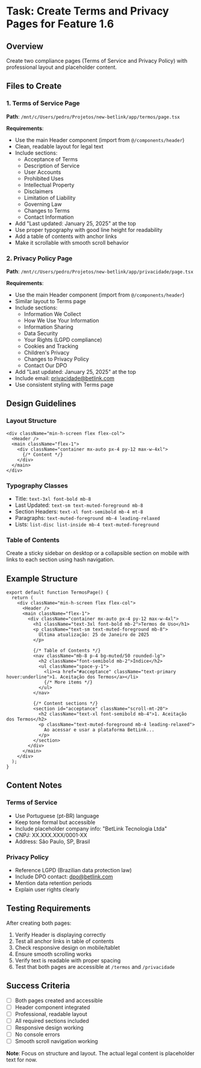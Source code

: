 # Task: Create Terms and Privacy Pages for Feature 1.6

## Overview
Create two compliance pages (Terms of Service and Privacy Policy) with professional layout and placeholder content.

## Files to Create

### 1. Terms of Service Page
**Path**: `/mnt/c/Users/pedro/Projetos/new-betlink/app/termos/page.tsx`

**Requirements**:
- Use the main Header component (import from `@/components/header`)
- Clean, readable layout for legal text
- Include sections:
  - Acceptance of Terms
  - Description of Service
  - User Accounts
  - Prohibited Uses
  - Intellectual Property
  - Disclaimers
  - Limitation of Liability
  - Governing Law
  - Changes to Terms
  - Contact Information
- Add "Last updated: January 25, 2025" at the top
- Use proper typography with good line height for readability
- Add a table of contents with anchor links
- Make it scrollable with smooth scroll behavior

### 2. Privacy Policy Page
**Path**: `/mnt/c/Users/pedro/Projetos/new-betlink/app/privacidade/page.tsx`

**Requirements**:
- Use the main Header component (import from `@/components/header`)
- Similar layout to Terms page
- Include sections:
  - Information We Collect
  - How We Use Your Information
  - Information Sharing
  - Data Security
  - Your Rights (LGPD compliance)
  - Cookies and Tracking
  - Children's Privacy
  - Changes to Privacy Policy
  - Contact Our DPO
- Add "Last updated: January 25, 2025" at the top
- Include email: privacidade@betlink.com
- Use consistent styling with Terms page

## Design Guidelines

### Layout Structure
```tsx
<div className="min-h-screen flex flex-col">
  <Header />
  <main className="flex-1">
    <div className="container mx-auto px-4 py-12 max-w-4xl">
      {/* Content */}
    </div>
  </main>
</div>
```

### Typography Classes
- Title: `text-3xl font-bold mb-8`
- Last Updated: `text-sm text-muted-foreground mb-8`
- Section Headers: `text-xl font-semibold mb-4 mt-8`
- Paragraphs: `text-muted-foreground mb-4 leading-relaxed`
- Lists: `list-disc list-inside mb-4 text-muted-foreground`

### Table of Contents
Create a sticky sidebar on desktop or a collapsible section on mobile with links to each section using hash navigation.

## Example Structure

```tsx
export default function TermosPage() {
  return (
    <div className="min-h-screen flex flex-col">
      <Header />
      <main className="flex-1">
        <div className="container mx-auto px-4 py-12 max-w-4xl">
          <h1 className="text-3xl font-bold mb-2">Termos de Uso</h1>
          <p className="text-sm text-muted-foreground mb-8">
            Última atualização: 25 de Janeiro de 2025
          </p>
          
          {/* Table of Contents */}
          <nav className="mb-8 p-4 bg-muted/50 rounded-lg">
            <h2 className="font-semibold mb-2">Índice</h2>
            <ul className="space-y-1">
              <li><a href="#acceptance" className="text-primary hover:underline">1. Aceitação dos Termos</a></li>
              {/* More items */}
            </ul>
          </nav>

          {/* Content sections */}
          <section id="acceptance" className="scroll-mt-20">
            <h2 className="text-xl font-semibold mb-4">1. Aceitação dos Termos</h2>
            <p className="text-muted-foreground mb-4 leading-relaxed">
              Ao acessar e usar a plataforma BetLink...
            </p>
          </section>
        </div>
      </main>
    </div>
  );
}
```

## Content Notes

### Terms of Service
- Use Portuguese (pt-BR) language
- Keep tone formal but accessible
- Include placeholder company info: "BetLink Tecnologia Ltda"
- CNPJ: XX.XXX.XXX/0001-XX
- Address: São Paulo, SP, Brasil

### Privacy Policy
- Reference LGPD (Brazilian data protection law)
- Include DPO contact: dpo@betlink.com
- Mention data retention periods
- Explain user rights clearly

## Testing Requirements

After creating both pages:
1. Verify Header is displaying correctly
2. Test all anchor links in table of contents
3. Check responsive design on mobile/tablet
4. Ensure smooth scrolling works
5. Verify text is readable with proper spacing
6. Test that both pages are accessible at `/termos` and `/privacidade`

## Success Criteria
- [ ] Both pages created and accessible
- [ ] Header component integrated
- [ ] Professional, readable layout
- [ ] All required sections included
- [ ] Responsive design working
- [ ] No console errors
- [ ] Smooth scroll navigation working

**Note**: Focus on structure and layout. The actual legal content is placeholder text for now.